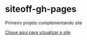 # siteoff-gh-pages
 Primeiro projeto complementando site

<a href="https://luananiceto.github.io/siteoff-gh-pages/index.html">Clique aqui para vizualizar o site</a>